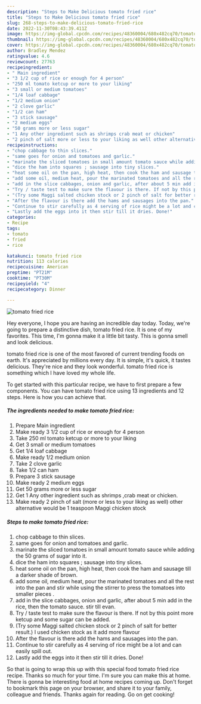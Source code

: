 ```yaml
---
description: "Steps to Make Delicious tomato fried rice"
title: "Steps to Make Delicious tomato fried rice"
slug: 268-steps-to-make-delicious-tomato-fried-rice
date: 2022-11-30T08:43:39.411Z
image: https://img-global.cpcdn.com/recipes/48360004/680x482cq70/tomato-fried-rice-recipe-main-photo.jpg
thumbnail: https://img-global.cpcdn.com/recipes/48360004/680x482cq70/tomato-fried-rice-recipe-main-photo.jpg
cover: https://img-global.cpcdn.com/recipes/48360004/680x482cq70/tomato-fried-rice-recipe-main-photo.jpg
author: Bradley Mendez
ratingvalue: 4.6
reviewcount: 27763
recipeingredient:
- " Main ingredient"
- "3 1/2 cup of rice or enough for 4 person"
- "250 ml tomato ketcup or more to your liking"
- "3 small or medium tomatoes"
- "1/4 loaf cabbage"
- "1/2 medium onion"
- "2 clove garlic"
- "1/2 can ham"
- "3 stick sausage"
- "2 medium eggs"
- "50 grams more or less sugar"
- "1 Any other ingredient such as shrimps crab meat or chicken"
- "2 pinch of salt more or less to your liking as well other alternative would be 1 teaspoon Maggi chicken stock"
recipeinstructions:
- "chop cabbage to thin slices."
- "same goes for onion and tomatoes and garlic."
- "marinate the sliced tomatoes in small amount tomato sauce while adding the 50 grams of sugar into it."
- "dice the ham into squares ; sausage into tiny slices."
- "heat some oil on the pan, high heat, then cook the ham and sausage till a darker shade of brown."
- "add some oil, medium heat, pour the marinated tomatoes and all the rest into the pan and stir while using the stirrer to press the tomatoes into smaller pieces ."
- "add in the slice cabbages, onion and garlic, after about 5 min add in the rice, then the tomato sauce. stir till evan."
- "Try / taste test to make sure the flavour is there. If not by this point more ketcup and some sugar can be added."
- "(Try some Maggi salted chicken stock or 2 pinch of salt for better result.) I used chicken stock as it add more flavour"
- "After the flavour is there add the hams and sausages into the pan."
- "Continue to stir carefully as 4 serving of rice might be a lot and can easily spill out."
- "Lastly add the eggs into it then stir till it dries. Done!"
categories:
- Recipe
tags:
- tomato
- fried
- rice

katakunci: tomato fried rice 
nutrition: 113 calories
recipecuisine: American
preptime: "PT21M"
cooktime: "PT30M"
recipeyield: "4"
recipecategory: Dinner

---
```



![tomato fried rice](https://img-global.cpcdn.com/recipes/48360004/680x482cq70/tomato-fried-rice-recipe-main-photo.jpg)

Hey everyone, I hope you are having an incredible day today. Today, we're going to prepare a distinctive dish, tomato fried rice. It is one of my favorites. This time, I'm gonna make it a little bit tasty. This is gonna smell and look delicious.



tomato fried rice is one of the most favored of current trending foods on earth. It's appreciated by millions every day. It is simple, it's quick, it tastes delicious. They're nice and they look wonderful. tomato fried rice is something which I have loved my whole life.


To get started with this particular recipe, we have to first prepare a few components. You can have tomato fried rice using 13 ingredients and 12 steps. Here is how you can achieve that.

<!--inarticleads1-->

##### The ingredients needed to make tomato fried rice:

1. Prepare  Main ingredient
1. Make ready 3 1/2 cup of rice or enough for 4 person
1. Take 250 ml tomato ketcup or more to your liking
1. Get 3 small or medium tomatoes
1. Get 1/4 loaf cabbage
1. Make ready 1/2 medium onion
1. Take 2 clove garlic
1. Take 1/2 can ham
1. Prepare 3 stick sausage
1. Make ready 2 medium eggs
1. Get 50 grams more or less sugar
1. Get 1 Any other ingredient such as shrimps ,crab meat or chicken.
1. Make ready 2 pinch of salt (more or less to your liking as well) other alternative would be 1 teaspoon Maggi chicken stock




<!--inarticleads2-->

##### Steps to make tomato fried rice:

1. chop cabbage to thin slices.
1. same goes for onion and tomatoes and garlic.
1. marinate the sliced tomatoes in small amount tomato sauce while adding the 50 grams of sugar into it.
1. dice the ham into squares ; sausage into tiny slices.
1. heat some oil on the pan, high heat, then cook the ham and sausage till a darker shade of brown.
1. add some oil, medium heat, pour the marinated tomatoes and all the rest into the pan and stir while using the stirrer to press the tomatoes into smaller pieces .
1. add in the slice cabbages, onion and garlic, after about 5 min add in the rice, then the tomato sauce. stir till evan.
1. Try / taste test to make sure the flavour is there. If not by this point more ketcup and some sugar can be added.
1. (Try some Maggi salted chicken stock or 2 pinch of salt for better result.) I used chicken stock as it add more flavour
1. After the flavour is there add the hams and sausages into the pan.
1. Continue to stir carefully as 4 serving of rice might be a lot and can easily spill out.
1. Lastly add the eggs into it then stir till it dries. Done!




So that is going to wrap this up with this special food tomato fried rice recipe. Thanks so much for your time. I'm sure you can make this at home. There is gonna be interesting food at home recipes coming up. Don't forget to bookmark this page on your browser, and share it to your family, colleague and friends. Thanks again for reading. Go on get cooking!
